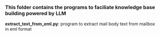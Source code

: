 ### This folder contains the programs to faciliate knowledge base building powered by LLM

**extract_text_from_eml.py**: program to extract mail body text from mailbox in eml format
